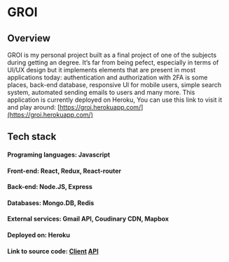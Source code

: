 # GROI


## Overview
  
GROI is my personal project built as a final project of one of the subjects during getting an degree. It’s far from being pefect, especially in terms of UI/UX design but it implements elements that are present in most applications today: authentication and authorization with 2FA is some places, back-end database, responsive UI for mobile users, simple search system, automated sending emails to users and many more. 
This application is currently deployed on Heroku, You can use this link to visit it and play around: [https://groi.herokuapp.com/](https://groi.herokuapp.com/)

## Tech stack

#### Programing languages: Javascript
#### Front-end: React, Redux, React-router
#### Back-end: Node.JS, Express
#### Databases: Mongo.DB, Redis
#### External services: Gmail API, Coudinary CDN, Mapbox
#### Deployed on: Heroku
#### Link to source code: [Client](https://github.com/lukbast/groi-client)  [API](https://github.com/lukbast/groi-API)
